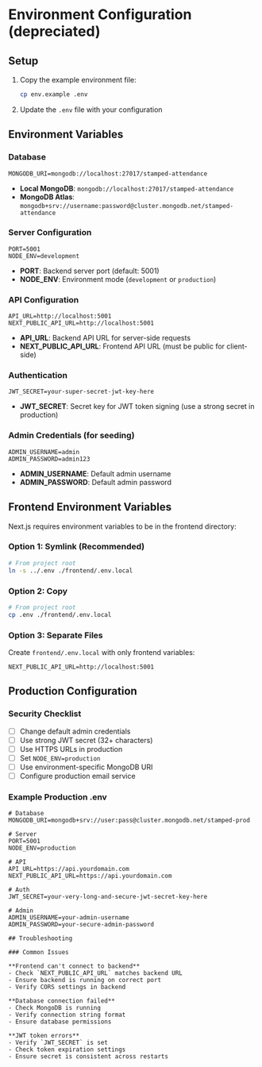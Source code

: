 # Environment Configuration (depreciated) 

## Setup

1. Copy the example environment file:

   ```bash
   cp env.example .env
   ```

2. Update the `.env` file with your configuration

## Environment Variables

### Database

```env
MONGODB_URI=mongodb://localhost:27017/stamped-attendance
```

- **Local MongoDB**: `mongodb://localhost:27017/stamped-attendance`
- **MongoDB Atlas**: `mongodb+srv://username:password@cluster.mongodb.net/stamped-attendance`

### Server Configuration

```env
PORT=5001
NODE_ENV=development
```

- **PORT**: Backend server port (default: 5001)
- **NODE_ENV**: Environment mode (`development` or `production`)

### API Configuration

```env
API_URL=http://localhost:5001
NEXT_PUBLIC_API_URL=http://localhost:5001
```

- **API_URL**: Backend API URL for server-side requests
- **NEXT_PUBLIC_API_URL**: Frontend API URL (must be public for client-side)

### Authentication

```env
JWT_SECRET=your-super-secret-jwt-key-here
```

- **JWT_SECRET**: Secret key for JWT token signing (use a strong secret in production)

### Admin Credentials (for seeding)

```env
ADMIN_USERNAME=admin
ADMIN_PASSWORD=admin123
```

- **ADMIN_USERNAME**: Default admin username
- **ADMIN_PASSWORD**: Default admin password

## Frontend Environment Variables

Next.js requires environment variables to be in the frontend directory:

### Option 1: Symlink (Recommended)

```bash
# From project root
ln -s ../.env ./frontend/.env.local
```

### Option 2: Copy

```bash
# From project root
cp .env ./frontend/.env.local
```

### Option 3: Separate Files

Create `frontend/.env.local` with only frontend variables:

```env
NEXT_PUBLIC_API_URL=http://localhost:5001
```

## Production Configuration

### Security Checklist

- [ ] Change default admin credentials
- [ ] Use strong JWT secret (32+ characters)
- [ ] Use HTTPS URLs in production
- [ ] Set `NODE_ENV=production`
- [ ] Use environment-specific MongoDB URI
- [ ] Configure production email service

### Example Production .env

```env
# Database
MONGODB_URI=mongodb+srv://user:pass@cluster.mongodb.net/stamped-prod

# Server
PORT=5001
NODE_ENV=production

# API
API_URL=https://api.yourdomain.com
NEXT_PUBLIC_API_URL=https://api.yourdomain.com

# Auth
JWT_SECRET=your-very-long-and-secure-jwt-secret-key-here

# Admin
ADMIN_USERNAME=your-admin-username
ADMIN_PASSWORD=your-secure-admin-password

## Troubleshooting

### Common Issues

**Frontend can't connect to backend**
- Check `NEXT_PUBLIC_API_URL` matches backend URL
- Ensure backend is running on correct port
- Verify CORS settings in backend

**Database connection failed**
- Check MongoDB is running
- Verify connection string format
- Ensure database permissions

**JWT token errors**
- Verify `JWT_SECRET` is set
- Check token expiration settings
- Ensure secret is consistent across restarts
```
